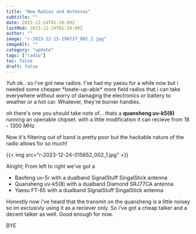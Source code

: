 ```yaml
---
title: "New Radios and Antennas"
subtitle: ""
date: 2023-12-24T01:59:09Z
lastMod: 2023-12-24T01:59:09Z
author: ""
image: "r-2023-12-15-190737_002_2.jpg"
imageAlt: ""
category: "update"
tags: ["radio"]
toc: false
draft: false
---
```


*Yuh* ok.. so i've got new radios.
I've had my yaesu for a while now but i needed some cheaper \*beate-up-able\* more field radios that i can take everywhere without worry of damaging the electronics or battery to weather or a hot car.
Whatever, they're burner handies.

oh there's one you should take note of... thats a **quansheng uv-k5(8)** running an openable chipset. with a little modification it can recieve from 
18 - 1300 MHz

Now it's filtering out of band is pretty poor but the hackable nature of the radio allows for so much!

{{< img src="r-2023-12-24-015652_002_1.jpg" >}}

Alright; From left to right we've got a 
- Baofeng uv-5r with a dualband SignalStuff SingalStick antenna
- Quansheng uv-k5(8) with a dualband Diamond SRJ77CA antenna
- Yaesu FT-65 with a dualband SignalStuff SingalStick antenna

Honestly now i've heard that the transmit on the quansheng is a little noisey so im exclusivly using it as a reciever only.
So i've got a cheap talker and a decent talker as well.
Good enough for now.



BYE




